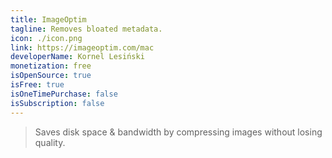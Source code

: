 ```yaml
---
title: ImageOptim
tagline: Removes bloated metadata.
icon: ./icon.png
link: https://imageoptim.com/mac
developerName: Kornel Lesiński
monetization: free
isOpenSource: true
isFree: true
isOneTimePurchase: false
isSubscription: false
---
```


> Saves disk space & bandwidth by compressing images without losing quality.
